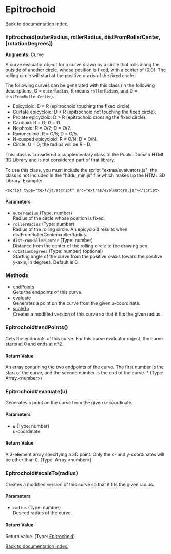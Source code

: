 # Epitrochoid

[Back to documentation index.](index.md)

<a name='Epitrochoid'></a>
### Epitrochoid(outerRadius, rollerRadius, distFromRollerCenter, [rotationDegrees])

**Augments:** Curve

A curve evaluator object for a curve drawn by a circle that rolls along the outside
of another circle, whose position is fixed, with a center of (0,0).
The rolling circle will start at the positive x-axis of the fixed circle.

The following curves can be generated with this class (in the following
descriptions, O = <code>outerRadius</code>, R means <code>rollerRadius</code>,
and D = <code>distFromRollerCenter</code>).<ul>
<li>Epicycloid: D = R (epitrochoid touching the fixed circle).</li>
<li>Curtate epicycloid: D < R (epitrochoid not touching the fixed circle).</li>
<li>Prolate epicycloid: D > R (epitrochoid crossing the fixed circle).</li>
<li>Cardioid: R = O; D = O.</li>
<li>Nephroid: R = O/2; D = O/2.</li>
<li>Ranunculoid: R = O/5; D = O/5.</li>
<li>N-cusped epicycloid: R = O/N; D = O/N.</li>
<li>Circle: O = 0; the radius will be R - D.</li></ul>

This class is considered a supplementary class to the
Public Domain HTML 3D Library and is not considered part of that
library.

To use this class, you must include the script "extras/evaluators.js"; the
class is not included in the "h3du_min.js" file which makes up
the HTML 3D Library. Example:

    <script type="text/javascript" src="extras/evaluators.js"></script>

#### Parameters

* `outerRadius` (Type: number)<br>Radius of the circle whose position is fixed.
* `rollerRadius` (Type: number)<br>Radius of the rolling circle. An epicycloid results when distFromRollerCenter=rollerRadius.
* `distFromRollerCenter` (Type: number)<br>Distance from the center of the rolling circle to the drawing pen.
* `rotationDegrees` (Type: number) (optional)<br>Starting angle of the curve from the positive x-axis toward the positive y-axis, in degrees. Default is 0.

### Methods

* [endPoints](#Epitrochoid_endPoints)<br>Gets the endpoints of this curve.
* [evaluate](#Epitrochoid_evaluate)<br>Generates a point on the curve from the given u-coordinate.
* [scaleTo](#Epitrochoid_scaleTo)<br>Creates a modified version of this curve so that it
fits the given radius.

<a name='Epitrochoid_endPoints'></a>
### Epitrochoid#endPoints()

Gets the endpoints of this curve.
For this curve evaluator object, the curve
starts at 0 and ends at &pi;\*2.

#### Return Value

An array containing the two
endpoints of the curve. The first number is the start of the curve,
and the second number is the end of the curve. \* (Type: Array.&lt;number>)

<a name='Epitrochoid_evaluate'></a>
### Epitrochoid#evaluate(u)

Generates a point on the curve from the given u-coordinate.

#### Parameters

* `u` (Type: number)<br>u-coordinate.

#### Return Value

A 3-element array specifying a 3D point.
Only the x- and y-coordinates will be other than 0. (Type: Array.&lt;number>)

<a name='Epitrochoid_scaleTo'></a>
### Epitrochoid#scaleTo(radius)

Creates a modified version of this curve so that it
fits the given radius.

#### Parameters

* `radius` (Type: number)<br>Desired radius of the curve.

#### Return Value

Return value. (Type: <a href="Epitrochoid.md">Epitrochoid</a>)

[Back to documentation index.](index.md)
